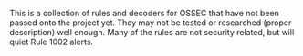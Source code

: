 This is a collection of rules and decoders for OSSEC that have not been passed onto the project yet. They may not be tested or researched (proper description) well enough.
Many of the rules are not security related, but will quiet Rule 1002 alerts.